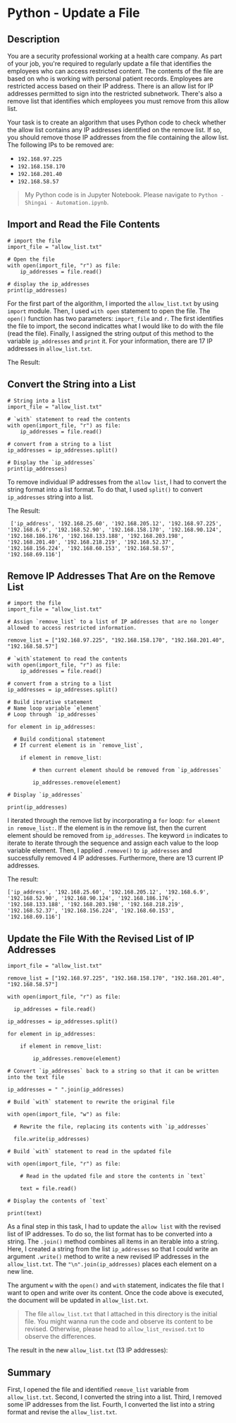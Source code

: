 # Python - Update a File 

## Description
You are a security professional working at a health care company. As part of your job, you're required to regularly update a file that identifies the employees who can access restricted content. The contents of the file are based on who is working with personal patient records. Employees are restricted access based on their IP address. There is an allow list for IP addresses permitted to sign into the restricted subnetwork. There's also a remove list that identifies which employees you must remove from this allow list.

Your task is to create an algorithm that uses Python code to check whether the allow list contains any IP addresses identified on the remove list. If so, you should remove those IP addresses from the file containing the allow list. The following IPs to be removed are: 
* `192.168.97.225`
* `192.168.158.170`
* `192.168.201.40`
* `192.168.58.57`

> My Python code is in Jupyter Notebook. Please navigate to `Python - Shingai - Automation.ipynb`. 

## Import and Read the File Contents

```
# import the file 
import_file = "allow_list.txt"

# Open the file
with open(import_file, "r") as file: 
    ip_addresses = file.read()

# display the ip_addresses
print(ip_addresses)
```

For the first part of the algorithm, I imported the `allow_list.txt` by using `import` module. Then, I used `with open` statement to open the file. The `open()` function has two parameters: `import_file` and `r`. The first identifies the file to import, the second indicattes what I would like to do with the file (read the file). Finally, I assigned the string output of this method to the variable `ip_addresses` and `print` it. For your information, there are 17 IP addresses in `allow_list.txt`. 

The Result: 



## Convert the String into a List
```
# String into a list
import_file = "allow_list.txt"

# `with` statement to read the contents
with open(import_file, "r") as file: 
    ip_addresses = file.read()

# convert from a string to a list
ip_addresses = ip_addresses.split()

# Display the `ip_addresses`
print(ip_addresses)

```
To remove individual IP addresses from the `allow list`, I had to convert the string format into a list format. To do that, I used `split()` to convert `ip_addresses` string into a list. 

The Result:
```
 ['ip_address', '192.168.25.60', '192.168.205.12', '192.168.97.225', '192.168.6.9', '192.168.52.90', '192.168.158.170', '192.168.90.124', '192.168.186.176', '192.168.133.188', '192.168.203.198', '192.168.201.40', '192.168.218.219', '192.168.52.37', '192.168.156.224', '192.168.60.153', '192.168.58.57', '192.168.69.116']
```

## Remove IP Addresses That Are on the Remove List
```
# import the file 
import_file = "allow_list.txt"

# Assign `remove_list` to a list of IP addresses that are no longer allowed to access restricted information. 

remove_list = ["192.168.97.225", "192.168.158.170", "192.168.201.40", "192.168.58.57"]

# `with`statement to read the contents
with open(import_file, "r") as file: 
    ip_addresses = file.read()

# convert from a string to a list
ip_addresses = ip_addresses.split()

# Build iterative statement
# Name loop variable `element`
# Loop through `ip_addresses`

for element in ip_addresses:
  
  # Build conditional statement
  # If current element is in `remove_list`,

    if element in remove_list:

        # then current element should be removed from `ip_addresses`

        ip_addresses.remove(element)

# Display `ip_addresses` 

print(ip_addresses)
```

I iterated through the remove list by incorporating a `for` loop: `for element in remove_list:`. If the element is in the remove list, then the current element should be removed from `ip_addresses`. The keyword `in` indicates to iterate to iterate through the sequence and assign each value to the loop variable element. Then, I applied `.remove()` to `ip_addresses` and successfully removed 4 IP addresses. Furthermore, there are 13 current IP addresses. 

The result: 
```
['ip_address', '192.168.25.60', '192.168.205.12', '192.168.6.9', '192.168.52.90', '192.168.90.124', '192.168.186.176', '192.168.133.188', '192.168.203.198', '192.168.218.219', '192.168.52.37', '192.168.156.224', '192.168.60.153', '192.168.69.116']
```

## Update the File With the Revised List of IP Addresses
```
import_file = "allow_list.txt"

remove_list = ["192.168.97.225", "192.168.158.170", "192.168.201.40", "192.168.58.57"]

with open(import_file, "r") as file:

  ip_addresses = file.read()

ip_addresses = ip_addresses.split()

for element in ip_addresses:
   
    if element in remove_list:

        ip_addresses.remove(element)

# Convert `ip_addresses` back to a string so that it can be written into the text file     

ip_addresses = " ".join(ip_addresses)

# Build `with` statement to rewrite the original file

with open(import_file, "w") as file:

  # Rewrite the file, replacing its contents with `ip_addresses`

  file.write(ip_addresses)

# Build `with` statement to read in the updated file

with open(import_file, "r") as file:

    # Read in the updated file and store the contents in `text`

    text = file.read()

# Display the contents of `text`

print(text)
```

As a final step in this task, I had to update the `allow list` with the revised list of IP addresses. To do so, the list format has to be converted into a string. The `.join()` method combines all items in an iterable into a string. Here, I created a string from the list `ip_addresses` so that I could write an argument `.write()` method to write a new revised IP addresses in the `allow_list.txt`. The `"\n".join(ip_addresses)` places each element on a new line. 

The argument `w` with the `open()` and `with` statement, indicates the file that I want to open and write over its content. Once the code above is executed, the document will be updated in `allow_list.txt`. 

> The file `allow_list.txt` that I attached in this directory is the initial file. You might wanna run the code and observe its content to be revised. Otherwise, please head to `allow_list_revised.txt` to observe the differences. 

The result in the new `allow_list.txt` (13 IP addresses): 


## Summary
First, I opened the file and identified `remove_list` variable from `allow_list.txt`. Second, I converted the string into a list. Third, I removed some IP addresses from the list. Fourth, I converted the list into a string format and revise the `allow_list.txt`. 
